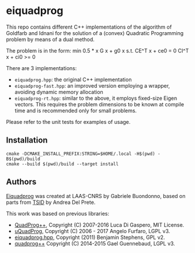 # eiquadprog

This repo contains different C++ implementations of the algorithm of Goldfarb and Idnani for the solution of a (convex) Quadratic Programming problem by means of a dual method.

The problem is in the form:
 min 0.5 * x G x + g0 x
 s.t.
 CE^T x + ce0 = 0
 CI^T x + ci0 >= 0

There are 3 implementations:
- `eiquadprog.hpp`: the original C++ implementation
- `eiquadprog-fast.hpp`: an improved version employing a wrapper, avoiding dynamic memory allocation
- `eiquadprog-rt.hpp`: similar to the above, it employs fixed-size Eigen vectors. This requires the problem dimensions to be known at compile time and is recommended only for small problems.

Please refer to the unit tests for examples of usage.

## Installation

    cmake -DCMAKE_INSTALL_PREFIX:STRING=$HOME/.local -H$(pwd) -B$(pwd)/build
    cmake --build $(pwd)/build --target install

## Authors

[Eiquadprog](https://github.com/stack-of-tasks/eiquadprog) was created at LAAS-CNRS by Gabriele Buondonno, based on
parts from [TSID](https://github.com/stack-of-tasks/tsid) by Andrea Del Prete.

This work was based on previous libraries:
- [QuadProg++](https://github.com/liuq/QuadProgpp), Copyright (C) 2007-2016 Luca Di Gaspero, MIT License.
- [uQuadProg](https://github.com/fx74/uQuadProg), Copyright (C) 2006 - 2017 Angelo Furfaro, LGPL v3.
- [eiquadprog.hpp](http://www.cs.cmu.edu/~bstephe1/eiquadprog.hpp), Copyright (2011) Benjamin Stephens, GPL v2.
- [quadprog++](https://gitlab.inria.fr/alta/alta/blob/3c11d5a4ed6cd15ed39f938a1da1aecad1a4b31e/external/quadprog++/QuadProg++.cc)
  Copyright (C) 2014-2015 Gael Guennebaud, LGPL v3.
